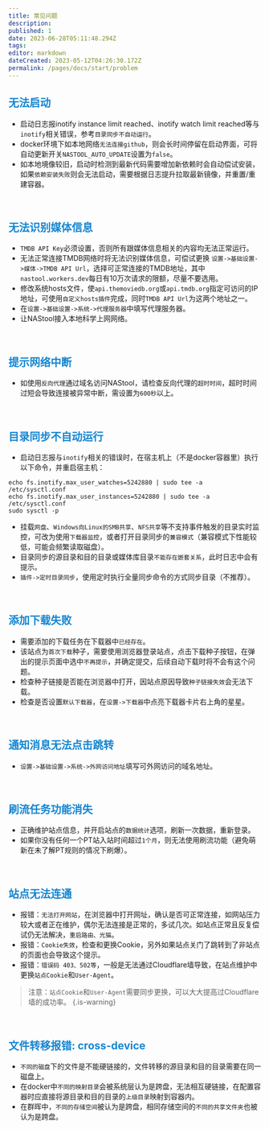 ```yaml
---
title: 常见问题
description: 
published: 1
date: 2023-06-28T05:11:48.294Z
tags: 
editor: markdown
dateCreated: 2023-05-12T04:26:30.172Z
permalink: /pages/docs/start/problem
---
```


## <font color=#1786D0>无法启动</font>

- 启动日志报inotify instance limit reached、inotify watch limit reached等与`inotify`相关错误，参考`目录同步不自动运行`。
- docker环境下如本地网络`无法连接github`，则会长时间停留在启动界面，可将自动更新开关`NASTOOL_AUTO_UPDATE`设置为`false`。
- 如本地境像较旧，启动时检测到最新代码需要增加新依赖时会自动偿试安装，如果`依赖安装失败`则会无法启动，需要根据日志提升拉取最新镜像，并重置/重建容器。

<br>

## <font color=#1786D0>无法识别媒体信息</font>

- `TMDB API Key`必须设置，否则所有跟媒体信息相关的内容均无法正常运行。
- 无法正常连接TMDB网络时将无法识别媒体信息，可偿试更换 `设置->基础设置->媒体->TMDB API Url`，选择可正常连接的TMDB地址，其中`nastool.workers.dev`每日有10万次请求的限额，尽量不要选用。
- 修改系统hosts文件，使`api.themoviedb.org`或`api.tmdb.org`指定可访问的IP地址，可使用`自定义hosts插件`完成，同时`TMDB API Url`为这两个地址之一。
- 在`设置->基础设置->系统->代理服务器`中填写代理服务器。
- 让NAStool接入本地科学上网网络。

<br>

## <font color=#1786D0>提示网络中断</font>

- 如使用`反向代理`通过域名访问NAStool，请检查反向代理的`超时时间`，超时时间过短会导致连接被异常中断，需设置为`600秒`以上。

<br>

## <font color=#1786D0>目录同步不自动运行</font>

-  启动日志报与`inotify`相关的错误时，在宿主机上（不是docker容器里）执行以下命令，并重启宿主机：
```shell
echo fs.inotify.max_user_watches=5242880 | sudo tee -a /etc/sysctl.conf
echo fs.inotify.max_user_instances=5242880 | sudo tee -a /etc/sysctl.conf
sudo sysctl -p
```
- 挂载`网盘`、`Windows向Linux的SMB共享`、`NFS共享`等不支持事件触发的目录实时监控，可改为使用`下载器监控`，或者打开目录同步的`兼容模式`（兼容模式下性能较低，可能会频繁读取磁盘）。
- 目录同步的源目录和目的目录或媒体库目录`不能存在嵌套关系`，此时日志中会有提示。
- `插件->定时目录同步`，使用定时执行全量同步命令的方式同步目录（不推荐）。

<br>


## <font color=#1786D0>添加下载失败</font>

- 需要添加的下载任务在下载器中`已经存在`。
- 该站点为`首次下载`种子，需要使用浏览器登录站点，点击下载种子按钮，在弹出的提示页面中选中`不再提示`，并确定提交，后续自动下载时将不会有这个问题。
- 检查种子链接是否能在浏览器中打开，因站点原因导致`种子链接失效`会无法下载。
- 检查是否设置`默认下载器`，在`设置->下载器`中点亮下载器卡片右上角的星星。

<br>

## <font color=#1786D0>通知消息无法点击跳转</font>
- `设置->基础设置->系统->外网访问地址`填写可外网访问的域名地址。

<br>

## <font color=#1786D0>刷流任务功能消失</font>

- 正确维护站点信息，并开启站点的`数据统计`选项，刷新一次数据，重新登录。
- 如果你没有任何一个PT站入站时间超过`1个月`，则无法使用刷流功能（避免萌新在未了解PT规则的情况下刷爆）。

<br>

## <font color=#1786D0>站点无法连通</font>

- 报错：`无法打开网站`，在浏览器中打开网址，确认是否可正常连接，如网站压力较大或者正在维护，偶尔无法连接是正常的，多试几次。如站点正常且反复偿试仍无法解决，`重启路由、光猫`。
- 报错：`Cookie失效`，检查和更换Cookie，另外如果站点关门了跳转到了非站点的页面也会导致这个提示。
- 报错：`错误码 403、502等`，一般是无法通过Cloudflare墙导致，在站点维护中更换`站点Cookie`和`User-Agent`。

> 注意：`站点Cookie`和`User-Agent`需要同步更换，可以大大提高过Cloudflare墙的成功率。
{.is-warning}

<br>

## <font color=#1786D0>文件转移报错: cross-device</font>

- `不同的磁盘`下的文件是不能硬链接的，文件转移的源目录和目的目录需要在同一磁盘上。
- 在docker中`不同的映射目录`会被系统层认为是跨盘，无法相互硬链接，在配置容器时应直接将源目录和目的目录的`上级目录`映射到容器内。
- 在群晖中，`不同的存储空间`被认为是跨盘，相同存储空间的`不同的共享文件夹`也被认为是跨盘。

